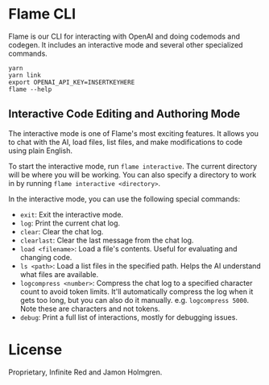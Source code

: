 # Flame CLI

Flame is our CLI for interacting with OpenAI and doing codemods and codegen. It includes an interactive mode and several other specialized commands.

```
yarn
yarn link
export OPENAI_API_KEY=INSERTKEYHERE
flame --help
```

## Interactive Code Editing and Authoring Mode

The interactive mode is one of Flame's most exciting features. It allows you to chat with the AI, load files, list files, and make modifications to code using plain English.

To start the interactive mode, run `flame interactive`. The current directory will be where you will be working. You can also specify a directory to work in by running `flame interactive <directory>`.

In the interactive mode, you can use the following special commands:

- `exit`: Exit the interactive mode.
- `log`: Print the current chat log.
- `clear`: Clear the chat log.
- `clearlast`: Clear the last message from the chat log.
- `load <filename>`: Load a file's contents. Useful for evaluating and changing code.
- `ls <path>`: Load a list files in the specified path. Helps the AI understand what files are available.
- `logcompress <number>`: Compress the chat log to a specified character count to avoid token limits. It'll automatically compress the log when it gets too long, but you can also do it manually. e.g. `logcompress 5000`. Note these are characters and not tokens.
- `debug`: Print a full list of interactions, mostly for debugging issues.

# License

Proprietary, Infinite Red and Jamon Holmgren.
